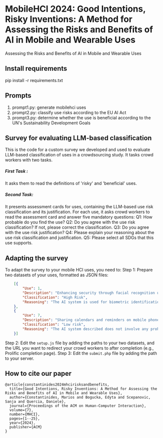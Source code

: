 # MobileHCI 2024: Good Intentions, Risky Inventions: A Method for Assessing the Risks and Benefits of AI in Mobile and Wearable Uses
Assessing the Risks and Benefits of AI in Mobile and Wearable Uses

## Install requirements
pip install -r requirements.txt

## Prompts 
1. prompt1.py: generate mobilehci uses
2. prompt2.py: classify use risks according to the EU AI Act
3. prompt3.py: determine whether the use is beneficial according to the UN's Sustainability Development Goals

## Survey for evaluating LLM-based classification
This is the code for a custom survey we developed and used to evaluate LLM-based classification of uses in a crowdsourcing study. It tasks crowd workers with two tasks.

##### First Task : 
It asks them to read the definitions of 'risky' and 'beneficial' uses.

##### Second Task:
It presents assessment cards for uses, containing the LLM-based use risk classification and its justification. For each use, it asks crowd workers to read the assessment card and answer five mandatory questions:
Q1: How probable do you find the use?
Q2: Do you agree with the use risk classification? If not, please correct the classification.
Q3: Do you agree with the use risk justification?
Q4: Please explain your reasoning about the use risk classification and justification.
Q5: Please select all SDGs that this use supports.

## Adapting the survey
To adapt the survey to your mobile HCI uses, you need to:
Step 1: Prepare two datasets of your uses, formatted as JSON files:
```json
    [{
        "Use": 1,
        "Description": "Enhancing security through facial recognition using high-performance cameras in smartphones",
        "Classification": "High Risk",
        "Reasoning": "The AI system is used for biometric identification, which is listed as a high-risk AI system under Article 6(2) and Annex III of the EU AI Act."
    },
    {
        "Use": 7,
        "Description": "Sharing calendars and reminders on mobile phones",
        "Classification": "Low risk",
        "Reasoning": "The AI system described does not involve any prohibited practices such as manipulation, exploitation, social scoring, or real-time remote biometric identification. Therefore, it is low risk."
    }]
```

Step 2: Edit the `setup.js` file by adding the paths to your two datasets, and the URL you want to redirect your crowd workers to after completion (e.g., Prolific completion page).
Step 3: Edit the `submit.php` file by adding the path to your server.

## How to cite our paper
```
@article{constantinides2024mhcirisksandbenefits,
  title={Good Intentions, Risky Inventions: A Method for Assessing the Risks and Benefits of AI in Mobile and Wearable Uses},
  author={Constantinides, Marios and Bogucka, Edyta and Scepanovic, Sanja and Quercia, Daniele},
  journal={Proceedings of the ACM on Human-Computer Interaction},
  volume={7},
  number={MHCI},
  pages={1--25},
  year={2024},
  publisher={ACM}
} 
```
